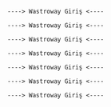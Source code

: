               ----> Wastroway Giriş <----
              
              ----> Wastroway Giriş <----
              
              ----> Wastroway Giriş <----

              ----> Wastroway Giriş <----

              ----> Wastroway Giriş <----

              ----> Wastroway Giriş <----

              ----> Wastroway Giriş <----
